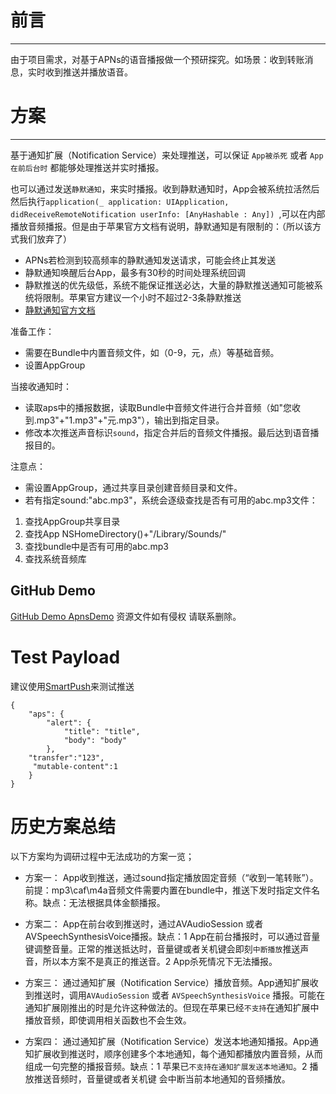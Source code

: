 # 前言
---
由于项目需求，对基于APNs的语音播报做一个预研探究。如场景：收到转账消息，实时收到推送并播放语音。

# 方案
----
基于通知扩展（Notification Service）来处理推送，可以保证 `App被杀死` 或者 `App在前后台时` 都能够处理推送并实时播报。

也可以通过发送`静默通知`，来实时播报。收到静默通知时，App会被系统拉活然后然后执行`application(_ application: UIApplication, didReceiveRemoteNotification userInfo: [AnyHashable : Any]) `,可以在内部播放音频播报。但是由于苹果官方文档有说明，静默通知是有限制的：（所以该方式我们放弃了）
- APNs若检测到较高频率的静默通知发送请求，可能会终止其发送
- 静默通知唤醒后台App，最多有30秒的时间处理系统回调
- 静默推送的优先级低，系统不能保证推送必达，大量的静默推送通知可能被系统将限制。苹果官方建议一个小时不超过2-3条静默推送
- [静默通知官方文档](https://developer.apple.com/documentation/usernotifications/setting_up_a_remote_notification_server/pushing_background_updates_to_your_app?language=objc)

准备工作：
- 需要在Bundle中内置音频文件，如（0-9，元，点）等基础音频。
- 设置AppGroup

当接收通知时：
- 读取aps中的播报数据，读取Bundle中音频文件进行合并音频（如"您收到.mp3"+"1.mp3"+"元.mp3"），输出到指定目录。
- 修改本次推送声音标识`sound`，指定合并后的音频文件播报。最后达到语音播报目的。


注意点：
- 需设置AppGroup，通过共享目录创建音频目录和文件。
- 若有指定sound:"abc.mp3"，系统会逐级查找是否有可用的abc.mp3文件：
1. 查找AppGroup共享目录
2. 查找App NSHomeDirectory()+"/Library/Sounds/"
3. 查找bundle中是否有可用的abc.mp3
4. 查找系统音频库




GitHub Demo
---
[GitHub Demo ApnsDemo](https://github.com/aklee/ApnsDemo)
资源文件如有侵权 请联系删除。


# Test Payload
建议使用[SmartPush](https://github.com/shaojiankui/SmartPush)来测试推送

```
{
    "aps": {
        "alert": {
            "title": "title",
            "body": "body"
        },
    "transfer":"123",
     "mutable-content":1
    }
}
```

# 历史方案总结
以下方案均为调研过程中无法成功的方案一览；
- 方案一： App收到推送，通过sound指定播放固定音频（“收到一笔转账”）。前提：mp3\caf\m4a音频文件需要内置在bundle中，推送下发时指定文件名称。缺点：无法根据具体金额播报。

- 方案二： App在前台收到推送时，通过AVAudioSession 或者 AVSpeechSynthesisVoice播报。缺点：1 App在前台播报时，可以通过音量键调整音量。正常的推送抵达时，音量键或者关机键会即刻`中断播放`推送声音，所以本方案不是真正的推送音。2 App杀死情况下无法播报。

- 方案三： 通过通知扩展（Notification Service）播放音频。App通知扩展收到推送时，调用`AVAudioSession` 或者 `AVSpeechSynthesisVoice` 播报。可能在通知扩展刚推出的时是允许这种做法的。但现在苹果已经`不支持`在通知扩展中播放音频，即使调用相关函数也不会生效。

- 方案四： 通过通知扩展（Notification Service）发送本地通知播报。App通知扩展收到推送时，顺序创建多个本地通知，每个通知都播放内置音频，从而组成一句完整的播报音频。缺点：1 苹果已`不支持在通知扩展发送本地通知`。2 播放推送音频时，音量键或者关机键 会中断当前本地通知的音频播放。



 